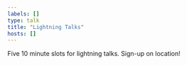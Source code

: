 ```yaml
---
labels: []
type: talk
title: "Lightning Talks"
hosts: []
---
```


Five 10 minute slots for lightning talks. Sign-up on location!
